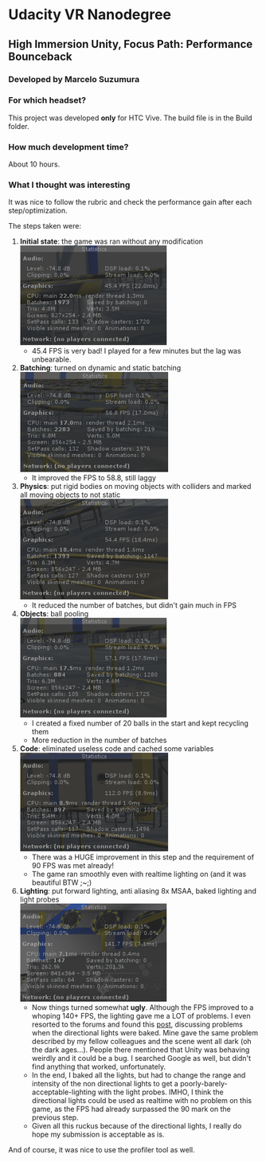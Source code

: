 # Udacity VR Nanodegree

## High Immersion Unity, Focus Path: Performance Bounceback

### Developed by **Marcelo Suzumura**

### For which headset?

This project was developed **only** for HTC Vive.
The build file is in the Build folder.

### How much development time?

About 10 hours.

### What I thought was interesting

It was nice to follow the rubric and check the performance gain after each step/optimization.

The steps taken were:

1. **Initial state**: the game was ran without any modification<br />![Initial state](Screenshots/01-initial-performance-not-optimized.png)
    - 45.4 FPS is very bad! I played for a few minutes but the lag was unbearable.
1. **Batching**: turned on dynamic and static batching<br />![Batching](Screenshots/02-after-dynamic-and-static-batching.png)
    - It improved the FPS to 58.8, still laggy
1. **Physics**: put rigid bodies on moving objects with colliders and marked all moving objects to not static<br />![Physics](Screenshots/03-after-physics.png)
    - It reduced the number of batches, but didn't gain much in FPS
1. **Objects**: ball pooling<br />![Objects](Screenshots/04-after-object-pooling.png)
    - I created a fixed number of 20 balls in the start and kept recycling them
    - More reduction in the number of batches
1. **Code**: eliminated useless code and cached some variables<br />![Code](Screenshots/05-after-code.png)
    - There was a HUGE improvement in this step and the requirement of 90 FPS was met already!
    - The game ran smoothly even with realtime lighting on (and it was beautiful BTW ;~;)
1. **Lighting**: put forward lighting, anti aliasing 8x MSAA, baked lighting and light probes<br />![Lighting](Screenshots/06-after-lighting.png)
    - Now things turned somewhat **ugly**. Although the FPS improved to a whoping 140+ FPS, the lighting gave me a LOT of problems. I even resorted to the forums and found this [post](https://discussions.udacity.com/t/baking-does-not-create-the-lightmaps-properly/259369), discussing problems when the directional lights were baked. Mine gave the same problem described by my fellow colleagues and the scene went all dark (oh the dark ages...). People there mentioned that Unity was behaving weirdly and it could be a bug. I searched Google as well, but didn't find anything that worked, unfortunately.
    - In the end, I baked all the lights, but had to change the range and intensity of the non directional lights to get a poorly-barely-acceptable-lighting with the light probes. IMHO, I think the directional lights could be used as realtime with no problem on this game, as the FPS had already surpassed the 90 mark on the previous step.
    - Given all this ruckus because of the directional lights, I really do hope my submission is acceptable as is.

And of course, it was nice to use the profiler tool as well.